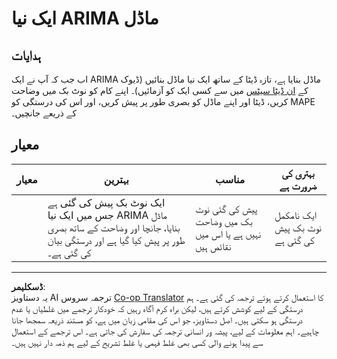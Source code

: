 <!--
CO_OP_TRANSLATOR_METADATA:
{
  "original_hash": "1c814013e10866dfd92cdb32caaae3ac",
  "translation_date": "2025-08-29T13:11:54+00:00",
  "source_file": "7-TimeSeries/2-ARIMA/assignment.md",
  "language_code": "ur"
}
-->
# ایک نیا ARIMA ماڈل

## ہدایات

اب جب کہ آپ نے ایک ARIMA ماڈل بنایا ہے، تازہ ڈیٹا کے ساتھ ایک نیا ماڈل بنائیں (ڈیوک کے [ان ڈیٹا سیٹس](http://www2.stat.duke.edu/~mw/ts_data_sets.html) میں سے کسی ایک کو آزمائیں)۔ اپنے کام کو نوٹ بک میں وضاحت کریں، ڈیٹا اور اپنے ماڈل کو بصری طور پر پیش کریں، اور اس کی درستگی کو MAPE کے ذریعے جانچیں۔

## معیار

| معیار   | بہترین                                                                                                              | مناسب                                                  | بہتری کی ضرورت ہے                  |
| -------- | ------------------------------------------------------------------------------------------------------------------- | ------------------------------------------------------- | ----------------------------------- |
|          | ایک نوٹ بک پیش کی گئی ہے جس میں ایک نیا ARIMA ماڈل بنایا، جانچا اور وضاحت کے ساتھ بصری طور پر پیش کیا گیا ہے اور درستگی بیان کی گئی ہے۔ | پیش کی گئی نوٹ بک میں وضاحت نہیں ہے یا اس میں نقائص ہیں | ایک نامکمل نوٹ بک پیش کی گئی ہے |

---

**ڈسکلیمر**:  
یہ دستاویز AI ترجمہ سروس [Co-op Translator](https://github.com/Azure/co-op-translator) کا استعمال کرتے ہوئے ترجمہ کی گئی ہے۔ ہم درستگی کے لیے کوشش کرتے ہیں، لیکن براہ کرم آگاہ رہیں کہ خودکار ترجمے میں غلطیاں یا عدم درستگی ہو سکتی ہیں۔ اصل دستاویز، جو اس کی مقامی زبان میں ہے، کو مستند ذریعہ سمجھا جانا چاہیے۔ اہم معلومات کے لیے، پیشہ ور انسانی ترجمہ کی سفارش کی جاتی ہے۔ اس ترجمے کے استعمال سے پیدا ہونے والی کسی بھی غلط فہمی یا غلط تشریح کے لیے ہم ذمہ دار نہیں ہیں۔